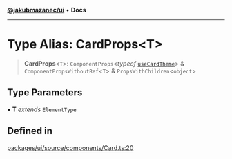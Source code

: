 [**@jakubmazanec/ui**](../README.md) • **Docs**

---

# Type Alias: CardProps\<T\>

> **CardProps**\<`T`\>: `ComponentProps`\<_typeof_ [`useCardTheme`](../functions/useCardTheme.md)\>
> & `ComponentPropsWithoutRef`\<`T`\> & `PropsWithChildren`\<`object`\>

## Type Parameters

• **T** _extends_ `ElementType`

## Defined in

[packages/ui/source/components/Card.ts:20](https://github.com/jakubmazanec/tools/blob/4809b04453aafb35a917917e0b4964a9ec0cd132/packages/ui/source/components/Card.ts#L20)
